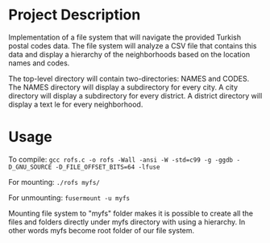 # Project Description

Implementation of a file system that will navigate the provided Turkish postal codes data. The file system will analyze a CSV  file that contains this data and display a hierarchy of the neighborhoods based on the location names and codes.

The top-level directory will contain two-directories: NAMES and CODES. The NAMES directory will display a subdirectory for every city. A city directory will display a subdirectory for every district. A district directory will display a text  le for every neighborhood.

# Usage

To compile: `gcc rofs.c -o rofs -Wall -ansi -W -std=c99 -g -ggdb -D_GNU_SOURCE -D_FILE_OFFSET_BITS=64 -lfuse`

For mounting: `./rofs myfs/`

For unmounting: `fusermount -u myfs`

Mounting file system to "myfs" folder makes it is possible to create all the files and folders directly under myfs directory with using a hierarchy. In other words myfs become root folder of our file system.
